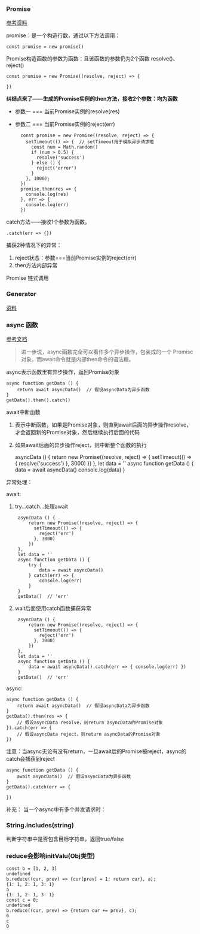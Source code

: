 ### Promise

[参考资料](https://segmentfault.com/a/1190000018769508)

promise：是一个构造行数，通过以下方法调用：

    const promise = new promise()
    
Promise构造函数的参数为函数：且该函数的参数仍为2个函数 resolve()、reject()

    const promise = new Promise((resolve, reject) => {
      
    })
    
**纠结点来了——生成的Promise实例的then方法，接收2个参数：均为函数**

* 参数一 === 当前Promise实例的resolve(res)
* 参数二 === 当前Promise实例的reject(err)

        const promise = new Promise((resolve, reject) => {
          setTimeout(() => {  // setTimeout用于模拟异步请求啦
            const num = Math.random()
            if (num > 0.5) {
              resolve('success')
            } else () {
              reject('error')
            }
          }, 1000);
        })
        promise.then(res => {
          console.log(res)
        }, err => {
          console.log(err)
        })
    
catch方法——接收1个参数为函数。

    .catch(err => {})

捕获2种情况下的异常：

1. reject状态：参数===当前Promise实例的reject(err)
2. then方法内部异常
    
Promise 链式调用




### Generator

[资料](https://segmentfault.com/a/1190000016707991)

### async 函数

[参考文档](http://es6.ruanyifeng.com/#docs/async)

> 进一步说，async函数完全可以看作多个异步操作，包装成的一个 Promise 对象，而await命令就是内部then命令的语法糖。

async表示函数里有异步操作，返回Promise对象

    async function getData () {
        return await asyncData()  // 假设asyncData为异步函数
    }
    getData().then().catch()

await中断函数

1. 表示中断函数，如果是Promise对象，则直到await后面的异步操作resolve，才会返回新的Promise对象，然后继续执行后面的代码
2. 如果await后面的异步操作reject，则中断整个函数的执行

    asyncData () {
        return new Promise((resolve, reject) => {
          setTimeout(() => {
            resolve('success')
          }, 3000)
        })
    },
    let data = ''
    async function getData () {
        data = await asyncData()
        console.log(data)
    }
    
异常处理：

await:

1. try...catch...处理await

        asyncData () {
            return new Promise((resolve, reject) => {
              setTimeout(() => {
                reject('err')
              }, 3000)
            })
        },
        let data = ''
        async function getData () {
            try {
                data = await asyncData()
            } catch(err) => {
                console.log(err)
            }
        }
        getData()  // 'err'
        
2. wait后面使用catch函数捕获异常
    
        asyncData () {
            return new Promise((resolve, reject) => {
              setTimeout(() => {
                reject('err')
              }, 3000)
            })
        },
        let data = ''
        async function getData () {
            data = await asyncData().catch(err => { console.log(err) })
        }
        getData()  // 'err'

async:

    async function getData () {
        return await asyncData()  // 假设asyncData为异步函数
    }
    getData().then(res => {
        // 假设asyncData resolve，则return asyncData的Promise对象
    }).catch(err => {
        // 假设asyncData reject，则return asyncData的Promise对象
    })
    
注意：当async无论有没有return，一旦await后的Promise被reject，async的catch会捕获到reject

    async function getData () {
        await asyncData()  // 假设asyncData为异步函数
    }
    getData().catch(err => {
        
    })
    
补充： 当一个async中有多个并发请求时：

### String.includes(string)

判断字符串中是否包含目标字符串，返回true/false

### reduce会影响initValu(Obj类型)

    const b = [1, 2, 3]
    undefined
    b.reduce((cur, prev) => {cur[prev] = 1; return cur}, a);
    {1: 1, 2: 1, 3: 1}
    a
    {1: 1, 2: 1, 3: 1}
    const c = 0;
    undefined
    b.reduce((cur, prev) => {return cur += prev}, c);
    6
    c
    0
